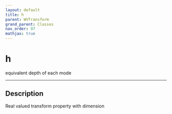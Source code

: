 ```yaml
---
layout: default
title: h
parent: WVTransform
grand_parent: Classes
nav_order: 97
mathjax: true
---
```


#  h

equivalent depth of each mode


---

## Description
Real valued transform property with dimension 